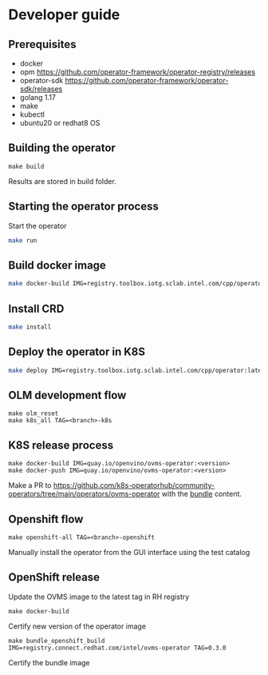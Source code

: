 # Developer guide

## Prerequisites
- docker
- opm https://github.com/operator-framework/operator-registry/releases
- operator-sdk https://github.com/operator-framework/operator-sdk/releases
- golang 1.17
- make
- kubectl
- ubuntu20 or redhat8 OS

## Building  the operator
```
make build
```
Results are stored in build folder.

## Starting the operator process

Start the operator
```bash
make run
```

## Build docker image
```bash
make docker-build IMG=registry.toolbox.iotg.sclab.intel.com/cpp/operator:latest
```

## Install CRD
```bash
make install
```

## Deploy the operator in K8S
```bash
make deploy IMG=registry.toolbox.iotg.sclab.intel.com/cpp/operator:latest
```


## OLM development flow
```
make olm_reset
make k8s_all TAG=<branch>-k8s
```

## K8S release process
```
make docker-build IMG=quay.io/openvino/ovms-operator:<version>
make docker-push IMG=quay.io/openvino/ovms-operator:<version>
```
Make a PR to https://github.com/k8s-operatorhub/community-operators/tree/main/operators/ovms-operator with the [bundle](../bundle) content.

## Openshift flow

```
make openshift-all TAG=<branch>-openshift
```
Manually install the operator from the GUI interface using the test catalog

## OpenShift release
Update the OVMS image to the latest tag in RH registry
```
make docker-build
```
Certify new version of the operator image
```
make bundle_openshift_build IMG=registry.connect.redhat.com/intel/ovms-operator TAG=0.3.0
```
Certify the bundle image






